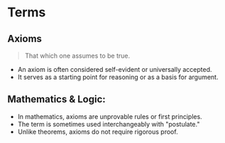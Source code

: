 # Terms

## Axioms
> That which one assumes to be true.

   - An axiom is often considered self-evident or universally accepted.
   - It serves as a starting point for reasoning or as a basis for argument.
  
## Mathematics & Logic:
   - In mathematics, axioms are unprovable rules or first principles.
   - The term is sometimes used interchangeably with "postulate."
   - Unlike theorems, axioms do not require rigorous proof.
